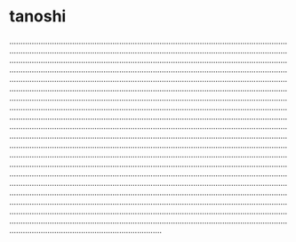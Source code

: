 # tanoshi
....................................................................................................................................................................................................................................................................................................................................................................................................................................................................................................................................................................................................................................................................................................................................................................................................................................................................................................................................................................................................................................................................................................................................................................................................................................................................................................................................................................................................................................................................................................................................................................................................................................................................................................................................................................................................................................................................................................................................................................................................................................................................................................................................................................................................................................................................................................................................................................................................................................................................................................................................................................................................................................................